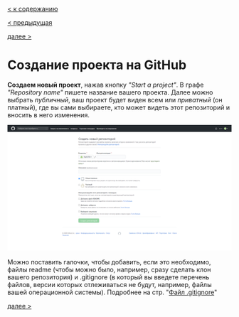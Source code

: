 [< к содержанию](./readme.md)

[< предыдущая](./Команды_Git.md)

[далее >](./Файл_.gitignore.md)

# Создание проекта на GitHub

**Создаем новый проект**, нажав кнопку *"Start a project"*.
В графе *"Repository name"* пишете название вашего проекта.
Далее можно выбрать *публичный*, ваш проект будет виден всем или *приватный* (он платный), где вы сами выбираете, кто может видеть этот репозиторий и вносить в него изменения.

![3](./img/3.png)

Можно поставить галочки, чтобы добавить, если это необходимо, файлы readme (чтобы можно было, например, сразу сделать клон вашего репозитория) и .gitignore (в который вы введете перечень файлов, версии которых отлеживаться не будут, например, файлы вашей операционной системы).
Подробнее на стр. "[Файл .gitignore](./Файл_.gitignore.md)"

[далее >](./Файл_.gitignore.md)
